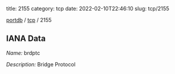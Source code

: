 title: 2155
category: tcp
date: 2022-02-10T22:46:10
slug: tcp/2155

[portdb](/) / [tcp](/category/tcp.html) / 2155


## IANA Data

_Name:_ brdptc

_Description:_ Bridge Protocol


